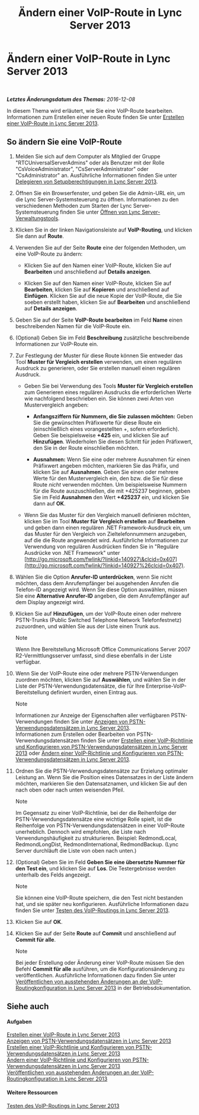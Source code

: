 ﻿---
title: Ändern einer VoIP-Route in Lync Server 2013
TOCTitle: Ändern einer VoIP-Route in Lync Server 2013
ms:assetid: afc562cc-8807-489b-8850-dbbe1c1ab9f5
ms:mtpsurl: https://technet.microsoft.com/de-de/library/Gg412838(v=OCS.15)
ms:contentKeyID: 49295099
ms.date: 12/10/2016
mtps_version: v=OCS.15
ms.translationtype: HT
---

# Ändern einer VoIP-Route in Lync Server 2013

 

_**Letztes Änderungsdatum des Themas:** 2016-12-08_

In diesem Thema wird erläutert, wie Sie eine VoIP-Route bearbeiten. Informationen zum Erstellen einer neuen Route finden Sie unter [Erstellen einer VoIP-Route in Lync Server 2013](lync-server-2013-create-a-voice-route.md).

## So ändern Sie eine VoIP-Route

1.  Melden Sie sich auf dem Computer als Mitglied der Gruppe "RTCUniversalServerAdmins" oder als Benutzer mit der Rolle "CsVoiceAdministrator", "CsServerAdministrator" oder "CsAdministrator" an. Ausführliche Informationen finden Sie unter [Delegieren von Setupberechtigungen in Lync Server 2013](lync-server-2013-delegate-setup-permissions.md).

2.  Öffnen Sie ein Browserfenster, und geben Sie die Admin-URL ein, um die Lync Server-Systemsteuerung zu öffnen. Informationen zu den verschiedenen Methoden zum Starten der Lync Server-Systemsteuerung finden Sie unter [Öffnen von Lync Server-Verwaltungstools](lync-server-2013-open-lync-server-administrative-tools.md).

3.  Klicken Sie in der linken Navigationsleiste auf **VoIP-Routing**, und klicken Sie dann auf **Route**.

4.  Verwenden Sie auf der Seite **Route** eine der folgenden Methoden, um eine VoIP-Route zu ändern:
    
      - Klicken Sie auf den Namen einer VoIP-Route, klicken Sie auf **Bearbeiten** und anschließend auf **Details anzeigen**.
    
      - Klicken Sie auf den Namen einer VoIP-Route, klicken Sie auf **Bearbeiten**, klicken Sie auf **Kopieren** und anschließend auf **Einfügen**. Klicken Sie auf die neue Kopie der VoIP-Route, die Sie soeben erstellt haben, klicken Sie auf **Bearbeiten** und anschließend auf **Details anzeigen**.

5.  Geben Sie auf der Seite **VoIP-Route bearbeiten** im Feld **Name** einen beschreibenden Namen für die VoIP-Route ein.

6.  (Optional) Geben Sie im Feld **Beschreibung** zusätzliche beschreibende Informationen zur VoIP-Route ein.

7.  Zur Festlegung der Muster für diese Route können Sie entweder das Tool **Muster für Vergleich erstellen** verwenden, um einen regulären Ausdruck zu generieren, oder Sie erstellen manuell einen regulären Ausdruck.
    
      - Geben Sie bei Verwendung des Tools **Muster für Vergleich erstellen** zum Generieren eines regulären Ausdrucks die erforderlichen Werte wie nachfolgend beschrieben ein. Sie können zwei Arten von Mustervergleich angeben:
        
          - **Anfangsziffern für Nummern, die Sie zulassen möchten:** Geben Sie die gewünschten Präfixwerte für diese Route ein (einschließlich eines vorangestellten +, sofern erforderlich). Geben Sie beispielsweise **+425** ein, und klicken Sie auf **Hinzufügen**. Wiederholen Sie diesen Schritt für jeden Präfixwert, den Sie in der Route einschließen möchten.
        
          - **Ausnahmen:** Wenn Sie eine oder mehrere Ausnahmen für einen Präfixwert angeben möchten, markieren Sie das Präfix, und klicken Sie auf **Ausnahmen**. Geben Sie einen oder mehrere Werte für den Mustervergleich ein, den bzw. die Sie für diese Route *nicht* verwenden möchten. Um beispielsweise Nummern für die Route auszuschließen, die mit +425237 beginnen, geben Sie im Feld **Ausnahmen** den Wert **+425237** ein, und klicken Sie dann auf **OK**.
    
      - Wenn Sie das Muster für den Vergleich manuell definieren möchten, klicken Sie im Tool **Muster für Vergleich erstellen** auf **Bearbeiten** und geben dann einen regulären .NET Framework-Ausdruck ein, um das Muster für den Vergleich von Zieltelefonnummern anzugeben, auf die die Route angewendet wird. Ausführliche Informationen zur Verwendung von regulären Ausdrücken finden Sie in "Reguläre Ausdrücke von .NET Framework" unter [http://go.microsoft.com/fwlink/?linkid=140927\&clcid=0x407](http://go.microsoft.com/fwlink/?linkid=140927%26clcid=0x407).

8.  Wählen Sie die Option **Anrufer-ID unterdrücken**, wenn Sie nicht möchten, dass dem Anrufempfänger bei ausgehenden Anrufen die Telefon-ID angezeigt wird. Wenn Sie diese Option auswählen, müssen Sie eine **Alternative Anrufer-ID** angeben, die dem Anrufempfänger auf dem Display angezeigt wird.

9.  Klicken Sie auf **Hinzufügen**, um der VoIP-Route einen oder mehrere PSTN-Trunks (Public Switched Telephone Network Telefonfestnetz) zuzuordnen, und wählen Sie aus der Liste einen Trunk aus.
    

    > [!NOTE]
    > Wenn Ihre Bereitstellung Microsoft Office Communications Server 2007 R2-Vermittlungsserver umfasst, sind diese ebenfalls in der Liste verfügbar.



10. Wenn Sie der VoIP-Route eine oder mehrere PSTN-Verwendungen zuordnen möchten, klicken Sie auf **Auswählen**, und wählen Sie in der Liste der PSTN-Verwendungsdatensätze, die für Ihre Enterprise-VoIP-Bereitstellung definiert wurden, einen Eintrag aus.
    

    > [!NOTE]
    > Informationen zur Anzeige der Eigenschaften aller verfügbaren PSTN-Verwendungen finden Sie unter <A href="lync-server-2013-view-pstn-usage-records.md">Anzeigen von PSTN-Verwendungsdatensätzen in Lync Server 2013</A>.<BR>Informationen zum Erstellen oder Bearbeiten von PSTN-Verwendungsdatensätzen finden Sie unter <A href="lync-server-2013-create-a-voice-policy-and-configure-pstn-usage-records.md">Erstellen einer VoIP-Richtlinie und Konfigurieren von PSTN-Verwendungsdatensätzen in Lync Server 2013</A> oder <A href="lync-server-2013-modify-a-voice-policy-and-configure-pstn-usage-records.md">Ändern einer VoIP-Richtlinie und Konfigurieren von PSTN-Verwendungsdatensätzen in Lync Server 2013</A>.



11. Ordnen Sie die PSTN-Verwendungsdatensätze zur Erzielung optimaler Leistung an. Wenn Sie die Position eines Datensatzes in der Liste ändern möchten, markieren Sie den Datensatznamen, und klicken Sie auf den nach oben oder nach unten weisenden Pfeil.
    

    > [!NOTE]
    > Im Gegensatz zu einer VoIP-Richtlinie, bei der die Reihenfolge der PSTN-Verwendungsdatensätze eine wichtige Rolle spielt, ist die Reihenfolge von PSTN-Verwendungsdatensätzen in einer VoIP-Route unerheblich. Dennoch wird empfohlen, die Liste nach Verwendungshäufigkeit zu strukturieren. Beispiel: RedmondLocal, RedmondLongDist, RedmondInternational, RedmondBackup. (Lync Server durchläuft die Liste von oben nach unten.)



12. (Optional) Geben Sie im Feld **Geben Sie eine übersetzte Nummer für den Test ein**, und klicken Sie auf **Los**. Die Testergebnisse werden unterhalb des Felds angezeigt.
    

    > [!NOTE]
    > Sie können eine VoIP-Route speichern, die den Test nicht bestanden hat, und sie später neu konfigurieren. Ausführliche Informationen dazu finden Sie unter <A href="lync-server-2013-test-voice-routing.md">Testen des VoIP-Routings in Lync Server 2013</A>.



13. Klicken Sie auf **OK**.

14. Klicken Sie auf der Seite **Route** auf **Commit** und anschließend auf **Commit für alle**.
    

    > [!NOTE]
    > Bei jeder Erstellung oder Änderung einer VoIP-Route müssen Sie den Befehl <STRONG>Commit für alle</STRONG> ausführen, um die Konfigurationsänderung zu veröffentlichen. Ausführliche Informationen dazu finden Sie unter <A href="lync-server-2013-publish-pending-changes-to-the-voice-routing-configuration.md">Veröffentlichen von ausstehenden Änderungen an der VoIP-Routingkonfiguration in Lync Server 2013</A> in der Betriebsdokumentation.



## Siehe auch

#### Aufgaben

[Erstellen einer VoIP-Route in Lync Server 2013](lync-server-2013-create-a-voice-route.md)  
[Anzeigen von PSTN-Verwendungsdatensätzen in Lync Server 2013](lync-server-2013-view-pstn-usage-records.md)  
[Erstellen einer VoIP-Richtlinie und Konfigurieren von PSTN-Verwendungsdatensätzen in Lync Server 2013](lync-server-2013-create-a-voice-policy-and-configure-pstn-usage-records.md)  
[Ändern einer VoIP-Richtlinie und Konfigurieren von PSTN-Verwendungsdatensätzen in Lync Server 2013](lync-server-2013-modify-a-voice-policy-and-configure-pstn-usage-records.md)  
[Veröffentlichen von ausstehenden Änderungen an der VoIP-Routingkonfiguration in Lync Server 2013](lync-server-2013-publish-pending-changes-to-the-voice-routing-configuration.md)  

#### Weitere Ressourcen

[Testen des VoIP-Routings in Lync Server 2013](lync-server-2013-test-voice-routing.md)

